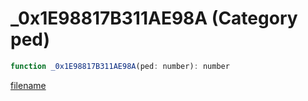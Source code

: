 # _0x1E98817B311AE98A (Category ped)

```js
function _0x1E98817B311AE98A(ped: number): number
```

[filename](_0x1E98817B311AE98A_m.md ':include')